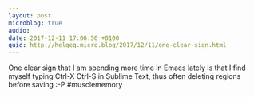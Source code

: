 ```yaml
---
layout: post
microblog: true
audio: 
date: 2017-12-11 17:06:50 +0100
guid: http://helgeg.micro.blog/2017/12/11/one-clear-sign.html
---
```

One clear sign that I am spending more time in Emacs lately is that I find myself typing Ctrl-X Ctrl-S in Sublime Text, thus often deleting regions before saving :-P #musclememory
